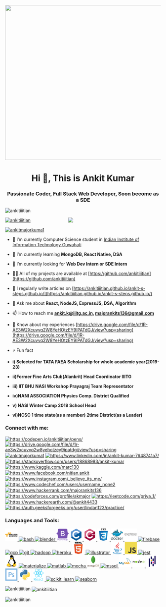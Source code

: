 <div id="header" align="center">
  <img src="https://rishavanand.github.io/static/images/greetings.gif" width="900vmax" height="500vmax"/>
</div>
  
<h1 align="center">Hi 👋, This is Ankit Kumar</h1>
<h3 align="center">Passionate Coder, Full Stack Web Developer, Soon become as a SDE</h3>


<p align="left"> <img src="https://komarev.com/ghpvc/?username=ankitiiitian&label=Profile%20views&color=0e75b6&style=flat" alt="ankitiiitian" /> </p>

  <img src="https://stockmarketexperts.co.in/wp-content/uploads/2021/11/stock_anim.gif" align="right" width="300vmax"/>
<p align="left"> <a href="https://github.com/ryo-ma/github-profile-trophy"><img src="https://github-profile-trophy.vercel.app/?username=ankitiiitian" alt="ankitiiitian" /></a> </p>

<p align="left"> <a href="https://twitter.com/ankitmajorkuma1" target="blank"><img src="https://img.shields.io/twitter/follow/ankitmajorkuma1?logo=twitter&style=for-the-badge" alt="ankitmajorkuma1" /></a> </p>

- 🔭 I’m currently Computer Science student in [Indian Institute of Information Technology Guwahati](https://www.iiitg.ac.in/)

- 🌱 I’m currently learning **MongoDB, React Native, DSA**

- 👯 I’m currently looking for **Web Dev Intern or SDE Intern**

- 👨‍💻 All of my projects are available at [https://github.com/ankitiiitian](https://github.com/ankitiiitian)

- 📝 I regularly write articles on [https://ankitiiitian.github.io/ankit-s-steps.github.io/](https://ankitiiitian.github.io/ankit-s-steps.github.io/)

- 💬 Ask me about **React, NodeJS, ExpressJS, DSA, Algorithm**

- 📫 How to reach me **ankit.k@iiitg.ac.in, majorankits136@gmail.com**

- 📄 Know about my experiences [https://drive.google.com/file/d/1R-AE3W2Xcuvvq2W8YeHOtzEY9IPATdGJ/view?usp=sharing](https://drive.google.com/file/d/1R-AE3W2Xcuvvq2W8YeHOtzEY9IPATdGJ/view?usp=sharing)

- ⚡ Fun fact 
- **i) Selected for TATA FAEA Scholarship for whole academic year(2019-23)**
- **ii)Former Fine Arts Club(Alankrit) Head Coordinator IIITG**
- **iii) IIT BHU NASI Workshop Prayagraj Team Representator**
- **iv)NANI ASSOCIATION Physics Comp. District Qualified**
- **v) NASI Winter Camp 2019 School Head**
- **vi)NCSC 1 time state(as a member) 2time District(as a Leader)**

<h3 align="left">Connect with me:</h3>
<p align="left">
<a href="https://codepen.io/https://codepen.io/ankitiiitian/pens/" target="blank"><img align="center" src="https://raw.githubusercontent.com/rahuldkjain/github-profile-readme-generator/master/src/images/icons/Social/codepen.svg" alt="https://codepen.io/ankitiiitian/pens/" height="30" width="40" /></a>
<a href="https://dev.to/https://drive.google.com/file/d/1r-ae3w2xcuvvq2w8yehotzey9ipatdgj/view?usp=sharing" target="blank"><img align="center" src="https://raw.githubusercontent.com/rahuldkjain/github-profile-readme-generator/master/src/images/icons/Social/devto.svg" alt="https://drive.google.com/file/d/1r-ae3w2xcuvvq2w8yehotzey9ipatdgj/view?usp=sharing" height="30" width="40" /></a>
<a href="https://twitter.com/ankitmajorkuma1" target="blank"><img align="center" src="https://raw.githubusercontent.com/rahuldkjain/github-profile-readme-generator/master/src/images/icons/Social/twitter.svg" alt="ankitmajorkuma1" height="30" width="40" /></a>
<a href="https://linkedin.com/in/https://www.linkedin.com/in/ankit-kumar-7648741a7/" target="blank"><img align="center" src="https://raw.githubusercontent.com/rahuldkjain/github-profile-readme-generator/master/src/images/icons/Social/linked-in-alt.svg" alt="https://www.linkedin.com/in/ankit-kumar-7648741a7/" height="30" width="40" /></a>
<a href="https://stackoverflow.com/users/https://stackoverflow.com/users/18868983/ankit-kumar" target="blank"><img align="center" src="https://raw.githubusercontent.com/rahuldkjain/github-profile-readme-generator/master/src/images/icons/Social/stack-overflow.svg" alt="https://stackoverflow.com/users/18868983/ankit-kumar" height="30" width="40" /></a>
<a href="https://kaggle.com/https://www.kaggle.com/marc130" target="blank"><img align="center" src="https://raw.githubusercontent.com/rahuldkjain/github-profile-readme-generator/master/src/images/icons/Social/kaggle.svg" alt="https://www.kaggle.com/marc130" height="30" width="40" /></a>
<a href="https://fb.com/https://www.facebook.com/nitian.ankit" target="blank"><img align="center" src="https://raw.githubusercontent.com/rahuldkjain/github-profile-readme-generator/master/src/images/icons/Social/facebook.svg" alt="https://www.facebook.com/nitian.ankit" height="30" width="40" /></a>
<a href="https://instagram.com/https://www.instagram.com/_believe_its_me/" target="blank"><img align="center" src="https://raw.githubusercontent.com/rahuldkjain/github-profile-readme-generator/master/src/images/icons/Social/instagram.svg" alt="https://www.instagram.com/_believe_its_me/" height="30" width="40" /></a>
<a href="https://www.codechef.com/users/https://www.codechef.com/users/username_none2" target="blank"><img align="center" src="https://cdn.jsdelivr.net/npm/simple-icons@3.1.0/icons/codechef.svg" alt="https://www.codechef.com/users/username_none2" height="30" width="40" /></a>
<a href="https://www.hackerrank.com/https://www.hackerrank.com/majorankits136" target="blank"><img align="center" src="https://raw.githubusercontent.com/rahuldkjain/github-profile-readme-generator/master/src/images/icons/Social/hackerrank.svg" alt="https://www.hackerrank.com/majorankits136" height="30" width="40" /></a>
<a href="https://codeforces.com/profile/https://codeforces.com/profile/akmajor" target="blank"><img align="center" src="https://raw.githubusercontent.com/rahuldkjain/github-profile-readme-generator/master/src/images/icons/Social/codeforces.svg" alt="https://codeforces.com/profile/akmajor" height="30" width="40" /></a>
<a href="https://www.leetcode.com/https://leetcode.com/priya_1/" target="blank"><img align="center" src="https://raw.githubusercontent.com/rahuldkjain/github-profile-readme-generator/master/src/images/icons/Social/leet-code.svg" alt="https://leetcode.com/priya_1/" height="30" width="40" /></a>
<a href="https://www.hackerearth.com/https://www.hackerearth.com/@ankit4433" target="blank"><img align="center" src="https://raw.githubusercontent.com/rahuldkjain/github-profile-readme-generator/master/src/images/icons/Social/hackerearth.svg" alt="https://www.hackerearth.com/@ankit4433" height="30" width="40" /></a>
<a href="https://auth.geeksforgeeks.org/user/https://auth.geeksforgeeks.org/user/lindan123/practice/" target="blank"><img align="center" src="https://raw.githubusercontent.com/rahuldkjain/github-profile-readme-generator/master/src/images/icons/Social/geeks-for-geeks.svg" alt="https://auth.geeksforgeeks.org/user/lindan123/practice/" height="30" width="40" /></a>
</p>

<h3 align="left">Languages and Tools:</h3>
<p align="left"> <a href="https://aws.amazon.com" target="_blank" rel="noreferrer"> <img src="https://raw.githubusercontent.com/devicons/devicon/master/icons/amazonwebservices/amazonwebservices-original-wordmark.svg" alt="aws" width="40" height="40"/> </a> <a href="https://www.gnu.org/software/bash/" target="_blank" rel="noreferrer"> <img src="https://www.vectorlogo.zone/logos/gnu_bash/gnu_bash-icon.svg" alt="bash" width="40" height="40"/> </a> <a href="https://www.blender.org/" target="_blank" rel="noreferrer"> <img src="https://download.blender.org/branding/community/blender_community_badge_white.svg" alt="blender" width="40" height="40"/> </a> <a href="https://getbootstrap.com" target="_blank" rel="noreferrer"> <img src="https://raw.githubusercontent.com/devicons/devicon/master/icons/bootstrap/bootstrap-plain-wordmark.svg" alt="bootstrap" width="40" height="40"/> </a> <a href="https://www.cprogramming.com/" target="_blank" rel="noreferrer"> <img src="https://raw.githubusercontent.com/devicons/devicon/master/icons/c/c-original.svg" alt="c" width="40" height="40"/> </a> <a href="https://www.w3schools.com/cpp/" target="_blank" rel="noreferrer"> <img src="https://raw.githubusercontent.com/devicons/devicon/master/icons/cplusplus/cplusplus-original.svg" alt="cplusplus" width="40" height="40"/> </a> <a href="https://www.w3schools.com/css/" target="_blank" rel="noreferrer"> <img src="https://raw.githubusercontent.com/devicons/devicon/master/icons/css3/css3-original-wordmark.svg" alt="css3" width="40" height="40"/> </a> <a href="https://www.docker.com/" target="_blank" rel="noreferrer"> <img src="https://raw.githubusercontent.com/devicons/devicon/master/icons/docker/docker-original-wordmark.svg" alt="docker" width="40" height="40"/> </a> <a href="https://expressjs.com" target="_blank" rel="noreferrer"> <img src="https://raw.githubusercontent.com/devicons/devicon/master/icons/express/express-original-wordmark.svg" alt="express" width="40" height="40"/> </a> <a href="https://firebase.google.com/" target="_blank" rel="noreferrer"> <img src="https://www.vectorlogo.zone/logos/firebase/firebase-icon.svg" alt="firebase" width="40" height="40"/> </a> <a href="https://cloud.google.com" target="_blank" rel="noreferrer"> <img src="https://www.vectorlogo.zone/logos/google_cloud/google_cloud-icon.svg" alt="gcp" width="40" height="40"/> </a> <a href="https://git-scm.com/" target="_blank" rel="noreferrer"> <img src="https://www.vectorlogo.zone/logos/git-scm/git-scm-icon.svg" alt="git" width="40" height="40"/> </a> <a href="https://hadoop.apache.org/" target="_blank" rel="noreferrer"> <img src="https://www.vectorlogo.zone/logos/apache_hadoop/apache_hadoop-icon.svg" alt="hadoop" width="40" height="40"/> </a> <a href="https://heroku.com" target="_blank" rel="noreferrer"> <img src="https://www.vectorlogo.zone/logos/heroku/heroku-icon.svg" alt="heroku" width="40" height="40"/> </a> <a href="https://www.w3.org/html/" target="_blank" rel="noreferrer"> <img src="https://raw.githubusercontent.com/devicons/devicon/master/icons/html5/html5-original-wordmark.svg" alt="html5" width="40" height="40"/> </a> <a href="https://www.adobe.com/in/products/illustrator.html" target="_blank" rel="noreferrer"> <img src="https://www.vectorlogo.zone/logos/adobe_illustrator/adobe_illustrator-icon.svg" alt="illustrator" width="40" height="40"/> </a> <a href="https://www.java.com" target="_blank" rel="noreferrer"> <img src="https://raw.githubusercontent.com/devicons/devicon/master/icons/java/java-original.svg" alt="java" width="40" height="40"/> </a> <a href="https://developer.mozilla.org/en-US/docs/Web/JavaScript" target="_blank" rel="noreferrer"> <img src="https://raw.githubusercontent.com/devicons/devicon/master/icons/javascript/javascript-original.svg" alt="javascript" width="40" height="40"/> </a> <a href="https://jestjs.io" target="_blank" rel="noreferrer"> <img src="https://www.vectorlogo.zone/logos/jestjsio/jestjsio-icon.svg" alt="jest" width="40" height="40"/> </a> <a href="https://www.linux.org/" target="_blank" rel="noreferrer"> <img src="https://raw.githubusercontent.com/devicons/devicon/master/icons/linux/linux-original.svg" alt="linux" width="40" height="40"/> </a> <a href="https://materializecss.com/" target="_blank" rel="noreferrer"> <img src="https://raw.githubusercontent.com/prplx/svg-logos/5585531d45d294869c4eaab4d7cf2e9c167710a9/svg/materialize.svg" alt="materialize" width="40" height="40"/> </a> <a href="https://www.mathworks.com/" target="_blank" rel="noreferrer"> <img src="https://upload.wikimedia.org/wikipedia/commons/2/21/Matlab_Logo.png" alt="matlab" width="40" height="40"/> </a> <a href="https://mochajs.org" target="_blank" rel="noreferrer"> <img src="https://www.vectorlogo.zone/logos/mochajs/mochajs-icon.svg" alt="mocha" width="40" height="40"/> </a> <a href="https://www.mongodb.com/" target="_blank" rel="noreferrer"> <img src="https://raw.githubusercontent.com/devicons/devicon/master/icons/mongodb/mongodb-original-wordmark.svg" alt="mongodb" width="40" height="40"/> </a> <a href="https://www.microsoft.com/en-us/sql-server" target="_blank" rel="noreferrer"> <img src="https://www.svgrepo.com/show/303229/microsoft-sql-server-logo.svg" alt="mssql" width="40" height="40"/> </a> <a href="https://www.mysql.com/" target="_blank" rel="noreferrer"> <img src="https://raw.githubusercontent.com/devicons/devicon/master/icons/mysql/mysql-original-wordmark.svg" alt="mysql" width="40" height="40"/> </a> <a href="https://nodejs.org" target="_blank" rel="noreferrer"> <img src="https://raw.githubusercontent.com/devicons/devicon/master/icons/nodejs/nodejs-original-wordmark.svg" alt="nodejs" width="40" height="40"/> </a> <a href="https://pandas.pydata.org/" target="_blank" rel="noreferrer"> <img src="https://raw.githubusercontent.com/devicons/devicon/2ae2a900d2f041da66e950e4d48052658d850630/icons/pandas/pandas-original.svg" alt="pandas" width="40" height="40"/> </a> <a href="https://www.photoshop.com/en" target="_blank" rel="noreferrer"> <img src="https://raw.githubusercontent.com/devicons/devicon/master/icons/photoshop/photoshop-line.svg" alt="photoshop" width="40" height="40"/> </a> <a href="https://www.python.org" target="_blank" rel="noreferrer"> <img src="https://raw.githubusercontent.com/devicons/devicon/master/icons/python/python-original.svg" alt="python" width="40" height="40"/> </a> <a href="https://reactjs.org/" target="_blank" rel="noreferrer"> <img src="https://raw.githubusercontent.com/devicons/devicon/master/icons/react/react-original-wordmark.svg" alt="react" width="40" height="40"/> </a> <a href="https://scikit-learn.org/" target="_blank" rel="noreferrer"> <img src="https://upload.wikimedia.org/wikipedia/commons/0/05/Scikit_learn_logo_small.svg" alt="scikit_learn" width="40" height="40"/> </a> <a href="https://seaborn.pydata.org/" target="_blank" rel="noreferrer"> <img src="https://seaborn.pydata.org/_images/logo-mark-lightbg.svg" alt="seaborn" width="40" height="40"/> </a> </p>

<p><img align="left" src="https://github-readme-stats.vercel.app/api/top-langs?username=ankitiiitian&show_icons=true&locale=en&layout=compact" alt="ankitiiitian" /></p>

<p>&nbsp;<img align="center" src="https://github-readme-stats.vercel.app/api?username=ankitiiitian&show_icons=true&locale=en" alt="ankitiiitian" /></p>

<p><img align="center" src="https://github-readme-streak-stats.herokuapp.com/?user=ankitiiitian&" alt="ankitiiitian" /></p>
